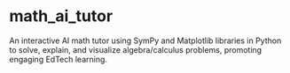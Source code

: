# math_ai_tutor
An interactive AI math tutor using SymPy and Matplotlib libraries in Python to solve, explain, and visualize algebra/calculus problems, promoting engaging EdTech learning.
